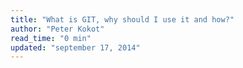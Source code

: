 ```yaml
---
title: "What is GIT, why should I use it and how?"
author: "Peter Kokot"
read_time: "0 min"
updated: "september 17, 2014"
---
```


